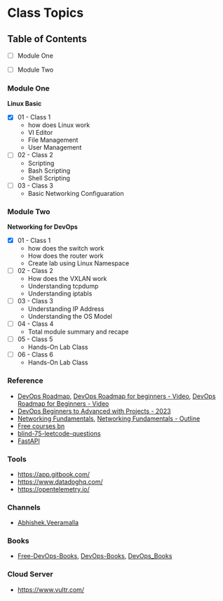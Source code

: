 # Class Topics

## Table of Contents
- [ ] Module One
- [ ] Module Two


### Module One

**Linux Basic**
- [x] 01 - Class 1
	- how does Linux work
	- VI Editor
	- File Management
	- User Management
- [ ] 02 - Class 2
	- Scripting
	- Bash Scripting
	- Shell Scripting
- [ ] 03 - Class 3
	- Basic Networking Configuaration


### Module Two

**Networking for DevOps**
- [x] 01 - Class 1
	- how does the switch work
	- How does the router work
	- Create lab using Linux Namespace
- [ ] 02 - Class 2
	- How does the VXLAN work
	- Understanding tcpdump
	- Understanding iptabls
- [ ] 03 - Class 3
	- Understanding IP Address
	- Understanding the OS Model
- [ ] 04 - Class 4
	- Total module summary and recape
- [ ] 05 - Class 5
	- Hands-On Lab Class
- [ ] 06 - Class 6
	- Hands-On Lab Class


### Reference
- [DevOps Roadmap](https://roadmap.sh/devops), [DevOps Roadmap for beginners - Video](https://youtu.be/7pT0oviBZk0?si=xvZVADoFwJrfrv7D), [DevOps Roadmap for Beginners - Video](https://youtu.be/kZ8_nY-h0ys?si=hBV5RdDkJnD-2kof)
- [DevOps Beginners to Advanced with Projects - 2023](https://www.udemy.com/course/decodingdevops/)
- [Networking Fundamentals](https://www.youtube.com/playlist?list=PLIFyRwBY_4bRLmKfP1KnZA6rZbRHtxmXi), [Networking Fundamentals - Outline](https://www.practicalnetworking.net/index/networking-fundamentals-how-data-moves-through-the-internet/)
- [Free courses bn](https://github.com/EbookFoundation/free-programming-books/blob/main/courses/free-courses-bn.md)
- [blind-75-leetcode-questions](https://leetcode.com/discuss/general-discussion/460599/blind-75-leetcode-questions)
- [FastAPI](https://fastapi.tiangolo.com/tutorial/)

### Tools
- https://app.gitbook.com/
- https://www.datadoghq.com/
- https://opentelemetry.io/

### Channels
- [Abhishek.Veeramalla](https://www.youtube.com/@AbhishekVeeramalla)

### Books
- [Free-DevOps-Books](https://github.com/rootusercop/Free-DevOps-Books-1), [DevOps-Books](https://github.com/manjunath5496/DevOps-Books), [DevOps_Books](https://github.com/rohitg00/DevOps_Books)

### Cloud Server
- https://www.vultr.com/